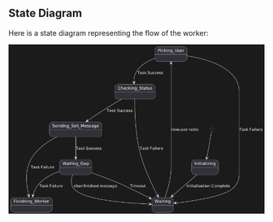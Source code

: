 ## State Diagram

Here is a state diagram representing the flow of the worker:

![State Diagram](./assets/states.png)